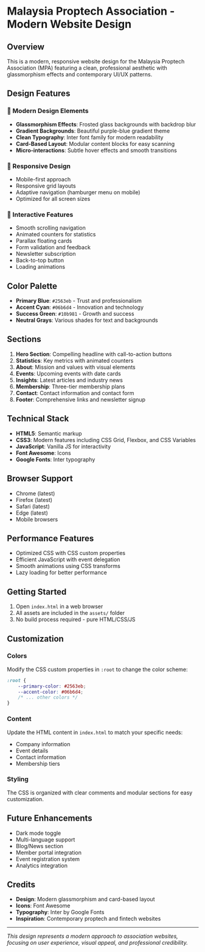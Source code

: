 # Malaysia Proptech Association - Modern Website Design

## Overview

This is a modern, responsive website design for the Malaysia Proptech Association (MPA) featuring a clean, professional aesthetic with glassmorphism effects and contemporary UI/UX patterns.

## Design Features

### 🎨 Modern Design Elements
- **Glassmorphism Effects**: Frosted glass backgrounds with backdrop blur
- **Gradient Backgrounds**: Beautiful purple-blue gradient theme
- **Clean Typography**: Inter font family for modern readability
- **Card-Based Layout**: Modular content blocks for easy scanning
- **Micro-interactions**: Subtle hover effects and smooth transitions

### 📱 Responsive Design
- Mobile-first approach
- Responsive grid layouts
- Adaptive navigation (hamburger menu on mobile)
- Optimized for all screen sizes

### 🚀 Interactive Features
- Smooth scrolling navigation
- Animated counters for statistics
- Parallax floating cards
- Form validation and feedback
- Newsletter subscription
- Back-to-top button
- Loading animations

## Color Palette

- **Primary Blue**: `#2563eb` - Trust and professionalism
- **Accent Cyan**: `#06b6d4` - Innovation and technology
- **Success Green**: `#10b981` - Growth and success
- **Neutral Grays**: Various shades for text and backgrounds

## Sections

1. **Hero Section**: Compelling headline with call-to-action buttons
2. **Statistics**: Key metrics with animated counters
3. **About**: Mission and values with visual elements
4. **Events**: Upcoming events with date cards
5. **Insights**: Latest articles and industry news
6. **Membership**: Three-tier membership plans
7. **Contact**: Contact information and contact form
8. **Footer**: Comprehensive links and newsletter signup

## Technical Stack

- **HTML5**: Semantic markup
- **CSS3**: Modern features including CSS Grid, Flexbox, and CSS Variables
- **JavaScript**: Vanilla JS for interactivity
- **Font Awesome**: Icons
- **Google Fonts**: Inter typography

## Browser Support

- Chrome (latest)
- Firefox (latest)
- Safari (latest)
- Edge (latest)
- Mobile browsers

## Performance Features

- Optimized CSS with CSS custom properties
- Efficient JavaScript with event delegation
- Smooth animations using CSS transforms
- Lazy loading for better performance

## Getting Started

1. Open `index.html` in a web browser
2. All assets are included in the `assets/` folder
3. No build process required - pure HTML/CSS/JS

## Customization

### Colors
Modify the CSS custom properties in `:root` to change the color scheme:

```css
:root {
    --primary-color: #2563eb;
    --accent-color: #06b6d4;
    /* ... other colors */
}
```

### Content
Update the HTML content in `index.html` to match your specific needs:
- Company information
- Event details
- Contact information
- Membership tiers

### Styling
The CSS is organized with clear comments and modular sections for easy customization.

## Future Enhancements

- Dark mode toggle
- Multi-language support
- Blog/News section
- Member portal integration
- Event registration system
- Analytics integration

## Credits

- **Design**: Modern glassmorphism and card-based layout
- **Icons**: Font Awesome
- **Typography**: Inter by Google Fonts
- **Inspiration**: Contemporary proptech and fintech websites

---

*This design represents a modern approach to association websites, focusing on user experience, visual appeal, and professional credibility.*
